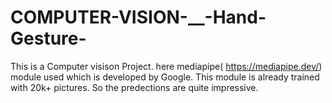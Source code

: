 # COMPUTER-VISION-__-Hand-Gesture-

This is a Computer visison Project. 
here mediapipe( https://mediapipe.dev/) module used which is developed by Google.
This module is already trained with 20k+ pictures. So the predections are  quite 
impressive. 
